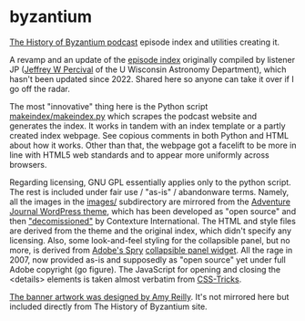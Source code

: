 # byzantium
[The History of Byzantium podcast](https://thehistoryofbyzantium.com/) episode index and utilities creating it.

A revamp and an update of the [episode index](http://www.sal.wisc.edu/~jwp/thob/thob-episode-index.html) originally compiled by listener JP ([Jeffrey W Percival](http://www.sal.wisc.edu/~jwp/) of the U Wisconsin Astronomy Department), which hasn't been updated since 2022. Shared here so anyone can take it over if I go off the radar.

The most "innovative" thing here is the Python script [makeindex/makeindex.py](https://github.com/miranche/byzantium/blob/main/makeindex/makeindex.py) which scrapes the podcast website and generates the index. It works in tandem with an index template or a partly created index webpage. See copious comments in both Python and HTML about how it works. Other than that, the webpage got a facelift to be more in line with HTML5 web standards and to appear more uniformly across browsers.

Regarding licensing, GNU GPL essentially applies only to the python script. The rest is included under fair use / "as-is" / abandonware terms. Namely, all the images in the [images/](https://github.com/miranche/byzantium/tree/main/images) subdirectory are mirrored from the [Adventure Journal WordPress theme](https://themesinfo.com/adventure-journal-wordpress-theme-e3t), which has been developed as "open source" and then ["decomissioned"](https://web.archive.org/web/20150318062344/http://www.contextureintl.com/open-source/) by Contexture International. The HTML and style files are derived from the theme and the original index, which didn't specify any licensing. Also, some look-and-feel styling for the collapsible panel, but no more, is derived from [Adobe's Spry](https://github.com/adobe/Spry) [collapsible panel widget](https://opensource.adobe.com/Spry/articles/data_api/apis/collapsible_panel.html). All the rage in 2007, now provided as-is and supposedly as "open source" yet under full Adobe copyright (go figure). The JavaScript for opening and closing the \<details\> elements is taken almost verbatim from [CSS-Tricks](https://css-tricks.com/how-to-animate-the-details-element/).

[The banner artwork was designed by Amy Reilly](https://thehistoryofbyzantium.com/2018/12/03/brilliant-new-artwork-by-amy-reilly/). It's not mirrored here but included directly from The History of Byzantium site.
